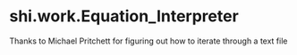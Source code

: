 # shi.work.Equation_Interpreter

Thanks to Michael Pritchett for figuring out how to iterate through a text file
